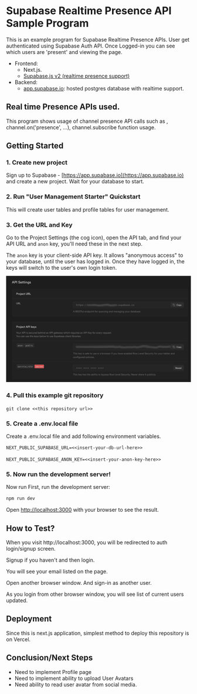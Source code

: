 # Supabase Realtime Presence API Sample Program

This is an example program for Supabase Realtime Presence APIs.
User get authenticated using Supabase Auth API. Once Logged-in you can see which users are 'present' and viewing the page.

- Frontend:
  - Next.js.
  - [Supabase.js v2 (realtime presence support)](https://supabase.io/docs/library/getting-started)
- Backend:
  - [app.supabase.io](https://app.supabase.io/): hosted postgres database with realtime support.

## Real time Presence APIs used.

This program shows usage of channel presence API calls such as , channel.on('presence', ...), channel.subscribe function usage.

## Getting Started

### 1. Create new project

Sign up to Supabase - [https://app.supabase.io](https://app.supabase.io) and create a new project. Wait for your database to start.

### 2. Run "User Management Starter" Quickstart

This will create user tables and profile tables for user management.

### 3. Get the URL and Key

Go to the Project Settings (the cog icon), open the API tab, and find your API URL and `anon` key, you'll need these in the next step.

The `anon` key is your client-side API key. It allows "anonymous access" to your database, until the user has logged in. Once they have logged in, the keys will switch to the user's own login token.

![Supabase Anon Key](supabase_anon_key.jpg?raw=true 'Supabase Anon Key')

### 4. Pull this example git repository

`git clone <<this repository url>> `

### 5. Create a .env.local file

Create a .env.local file and add following environment variables.

```
NEXT_PUBLIC_SUPABASE_URL=<<insert-your-db-url-here>>

NEXT_PUBLIC_SUPABASE_ANON_KEY=<<insert-your-anon-key-here>>
```

### 5. Now run the development server!

Now run
First, run the development server:

```bash
npm run dev
```

Open [http://localhost:3000](http://localhost:3000) with your browser to see the result.

## How to Test?

When you visit http://localhost:3000, you will be redirected to auth login/signup screen.

Signup if you haven't and then login.

You will see your email listed on the page.

Open another browser window. And sign-in as another user.

As you login from other browser window, you will see list of current users updated.

## Deployment

Since this is next.js application, simplest method to deploy this repository is on Vercel.

## Conclusion/Next Steps

- Need to implement Profile page
- Need to implement ability to upload User Avatars
- Need ability to read user avatar from social media.
